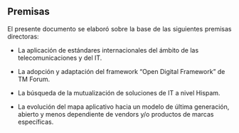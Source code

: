 ## Premisas

<p style="text-align: justify;">
El presente documento se elaboró sobre la base de las siguientes premisas directoras:  

- La aplicación de estándares internacionales del ámbito de las telecomunicaciones y del IT.  
  
- La adopción y adaptación del framework “Open Digital Framework” de TM Forum.  
  
- La búsqueda de la mutualización de soluciones de IT a nivel Hispam.  
  
- La evolución del mapa aplicativo hacia un modelo de última generación, abierto y menos dependiente de vendors y/o productos de marcas específicas.  
</p>
  